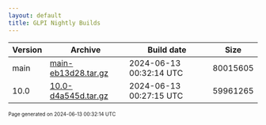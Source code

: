```yaml
---
layout: default
title: GLPI Nightly Builds
---
```


Version|Archive|Build date|Size
---|---|---|---
main|[main-eb13d28.tar.gz](main-eb13d28.tar.gz)|2024-06-13 00:32:14 UTC|80015605
10.0|[10.0-d4a545d.tar.gz](10.0-d4a545d.tar.gz)|2024-06-13 00:27:15 UTC|59961265

<font size="1">Page generated on 2024-06-13 00:32:14 UTC</font>
